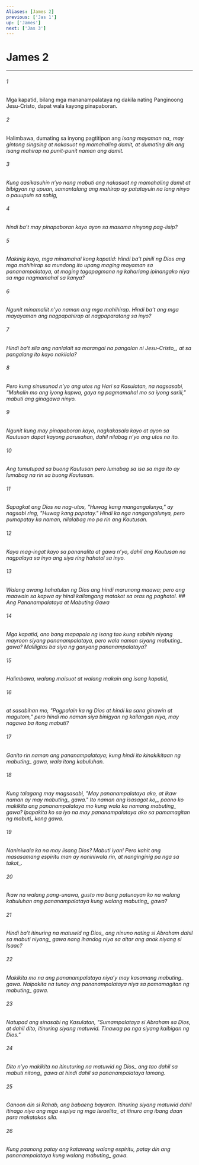 ```yaml
---
Aliases: [James 2]
previous: ['Jas 1']
up: ['James']
next: ['Jas 3']
---
```

# James 2

***






















###### 1 










Mga kapatid, bilang mga mananampalataya ng dakila nating Panginoong Jesu-Cristo, dapat wala kayong pinapaboran. 





















###### 2 










Halimbawa, dumating sa inyong pagtitipon ang <i class="trans-change">isang mayaman na_ may gintong singsing at nakasuot ng mamahaling damit, at dumating din ang isang mahirap na punit-punit naman ang damit. 





















###### 3 










Kung aasikasuhin nʼyo nang mabuti ang nakasuot ng mamahaling damit at bibigyan ng upuan, samantalang ang mahirap ay patatayuin na lang ninyo o pauupuin sa sahig, 





















###### 4 










hindi baʼt may pinapaboran kayo ayon sa masama ninyong pag-iisip? 





















###### 5 










Makinig kayo, mga minamahal kong kapatid: Hindi baʼt pinili ng Dios ang mga mahihirap sa mundong ito upang maging mayaman sa pananampalataya, at maging tagapagmana ng kahariang ipinangako niya sa mga nagmamahal sa kanya? 





















###### 6 










Ngunit minamaliit nʼyo naman ang mga mahihirap. Hindi baʼt ang mga mayayaman ang nagpapahirap at nagpaparatang sa inyo? 





















###### 7 










Hindi baʼt sila ang nanlalait sa marangal na pangalan <i class="trans-change">ni Jesu-Cristo_, at sa pangalang ito kayo nakilala? 





















###### 8 










Pero kung sinusunod nʼyo ang utos ng Hari sa Kasulatan, na nagsasabi, "Mahalin mo ang iyong kapwa, gaya ng pagmamahal mo sa iyong sarili," mabuti ang ginagawa ninyo. 





















###### 9 










Ngunit kung may pinapaboran kayo, nagkakasala kayo at ayon sa Kautusan dapat kayong parusahan, dahil nilabag nʼyo ang utos na ito. 





















###### 10 










Ang tumutupad sa buong Kautusan pero lumabag sa isa sa mga ito ay lumabag na rin sa buong Kautusan. 





















###### 11 










Sapagkat ang Dios na nag-utos, "Huwag kang mangangalunya," ay nagsabi ring, "Huwag kang papatay." Hindi ka nga nangangalunya, pero pumapatay ka naman, nilalabag mo pa rin ang Kautusan. 





















###### 12 










Kaya mag-ingat kayo sa pananalita at gawa nʼyo, dahil ang Kautusan na nagpalaya sa inyo ang siya ring hahatol sa inyo. 





















###### 13 










Walang awang hahatulan ng Dios ang hindi marunong maawa; pero ang maawain sa kapwa ay hindi kailangang matakot sa oras ng paghatol. ## Ang Pananampalataya at Mabuting Gawa 





















###### 14 










Mga kapatid, ano bang mapapala ng isang tao kung sabihin niyang mayroon siyang pananampalataya, pero wala naman siyang <i class="trans-change">mabuting_ gawa? Maliligtas ba siya ng ganyang pananampalataya? 





















###### 15 










Halimbawa, walang maisuot at walang makain ang isang kapatid, 





















###### 16 










at sasabihan mo, "Pagpalain ka ng Dios at hindi ka sana ginawin at magutom," pero hindi mo naman siya binigyan ng kailangan niya, may nagawa ba itong mabuti? 





















###### 17 










Ganito rin naman ang pananampalataya; kung hindi ito kinakikitaan ng <i class="trans-change">mabuting_ gawa, wala itong kabuluhan. 





















###### 18 










Kung talagang may magsasabi, "May pananampalataya ako, at ikaw naman ay may <i class="trans-change">mabuting_ gawa." <i class="trans-change">Ito naman ang isasagot ko,_ paano ko makikita ang pananampalataya mo kung wala ka namang <i class="trans-change">mabuting_ gawa? Ipapakita ko sa iyo na may pananampalataya ako sa pamamagitan ng <i class="trans-change">mabuti_ kong gawa. 





















###### 19 










Naniniwala ka na may iisang Dios? Mabuti iyan! Pero kahit ang masasamang espiritu man ay naniniwala rin, at nanginginig <i class="trans-change">pa nga sa takot_. 





















###### 20 










Ikaw na walang pang-unawa, gusto mo bang patunayan ko na walang kabuluhan ang pananampalataya kung walang <i class="trans-change">mabuting_ gawa? 





















###### 21 










Hindi baʼt itinuring na matuwid <i class="trans-change">ng Dios_ ang ninuno nating si Abraham dahil sa <i class="trans-change">mabuti niyang_ gawa nang ihandog niya sa altar ang anak niyang si Isaac? 





















###### 22 










Makikita mo na ang pananampalataya niyaʼy may kasamang <i class="trans-change">mabuting_ gawa. Naipakita na tunay ang pananampalataya niya sa pamamagitan ng <i class="trans-change">mabuting_ gawa. 





















###### 23 










Natupad ang sinasabi ng Kasulatan, "Sumampalataya si Abraham sa Dios, at dahil dito, itinuring siyang matuwid. Tinawag pa nga siyang kaibigan ng Dios." 





















###### 24 










Dito nʼyo makikita na itinuturing na matuwid <i class="trans-change">ng Dios_ ang tao dahil sa <i class="trans-change">mabuti nitong_ gawa at hindi dahil sa pananampalataya lamang. 





















###### 25 










Ganoon din si Rahab, ang babaeng bayaran. Itinuring siyang matuwid dahil itinago niya ang mga espiya <i class="trans-change">ng mga Israelita_ at itinuro ang ibang daan para makatakas sila. 





















###### 26 










Kung paanong patay ang katawang walang espiritu, patay din ang pananampalataya kung walang <i class="trans-change">mabuting_ gawa.

